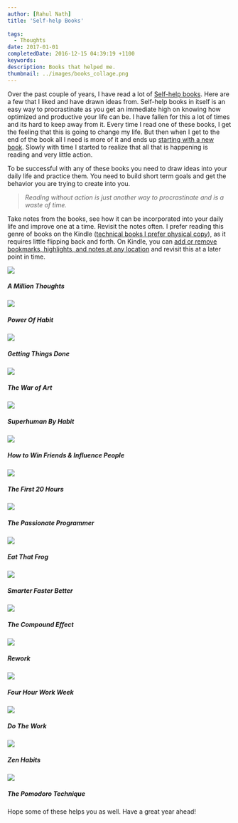 ```yaml
---
author: [Rahul Nath]
title: 'Self-help Books'
  
tags:
  - Thoughts
date: 2017-01-01
completedDate: 2016-12-15 04:39:19 +1100
keywords:
description: Books that helped me.
thumbnail: ../images/books_collage.png
---
```


Over the past couple of years, I have read a lot of [Self-help books](https://en.wikipedia.org/wiki/Self-help_book). Here are a few that I liked and have drawn ideas from. Self-help books in itself is an easy way to procrastinate as you get an immediate high on knowing how optimized and productive your life can be. I have fallen for this a lot of times and its hard to keep away from it. Every time I read one of these books, I get the feeling that this is going to change my life. But then when I get to the end of the book all I need is more of it and ends up [starting with a new book](http://www.huffingtonpost.com/quora/why-self-help-books-rarel_b_9517224.html). Slowly with time I started to realize that all that is happening is reading and very little action.

To be successful with any of these books you need to draw ideas into your daily life and practice them. You need to build short term goals and get the behavior you are trying to create into you.

> _Reading without action is just another way to procrastinate and is a waste of time._

Take notes from the books, see how it can be incorporated into your daily life and improve one at a time. Revisit the notes often. I prefer reading this genre of books on the Kindle ([technical books I prefer physical copy](http://www.rahulpnath.com/blog/ebook-or-hard-copy/)), as it requires little flipping back and forth. On Kindle, you can [add or remove bookmarks, highlights, and notes at any location](https://www.amazon.com/gp/help/customer/display.html?nodeId=201241990) and revisit this at a later point in time.

<div>
<div class="row">
   <div class="col-sm-6 col-md-3">
      <div class="thumbnail">
         <a href="http://amzn.to/2hm8vDJ">
         <img src="../images/books_amillionthougts.jpg" data-holder-rendered="true" style="display: block;" >
         </a>
         <div class="caption">
            <h5>A Million Thoughts</b></h5>
         </div>
      </div>
   </div>
   <div class="col-sm-6 col-md-3">
      <div class="thumbnail">
         <a href="http://amzn.to/2gOYluc" >
         <img src="../images/books_powerofhabit.jpg" data-holder-rendered="true" style="display: block;">
         </a>
         <div class="caption">
            <h5><b>Power Of Habit</b></h5>
         </div>
      </div>
   </div>
   <div class="col-sm-6 col-md-3">
      <div class="thumbnail">
         <a href="http://amzn.to/2gsJaed" >
         <img src="../images/books_gtd.jpg" data-holder-rendered="true" style="display: block;">
         </a>
         <div class="caption">
            <h5><b>Getting Things Done</b></h5>
         </div>
      </div>
   </div>
   <div class="col-sm-6 col-md-3">
      <div class="thumbnail">
         <a href="http://amzn.to/2hsjXkq" >
         <img src="../images/books_warofart.jpg" data-holder-rendered="true" style="display: block;">
         </a>
         <div class="caption">
            <h5><b>The War of Art</b></h5>
         </div>
      </div>
   </div>
</div>
<div class="row">
<div class="col-sm-6 col-md-3">
   <div class="thumbnail">
      <a href="http://amzn.to/2hmeokB">
      <img src="../images/books_superhumanbyhabit.jpg" data-holder-rendered="true" style="display: block;" >
      </a>
      <div class="caption">
         <h5><b>Superhuman By Habit</b></h5>
      </div>
   </div>
</div>
<div class="col-sm-6 col-md-3">
   <div class="thumbnail">
      <a href="http://amzn.to/2gP4sig" >
      <img src="../images/books_winfriendsandinfluenceprople.jpg" data-holder-rendered="true" style="display: block;">
      </a>
      <div class="caption">
         <h5><b>How to Win Friends & Influence People</b></h5>
      </div>
   </div>
</div>
<div class="col-sm-6 col-md-3">
   <div class="thumbnail">
      <a href="http://amzn.to/2hmblsw" >
      <img src="../images/books_thefirsttwentyhours.jpg" data-holder-rendered="true" style="display: block;">
      </a>
      <div class="caption">
         <h5><b>The First 20 Hours</b></h5>
      </div>
   </div>
</div>
<div class="col-sm-6 col-md-3">
   <div class="thumbnail">
      <a href="http://amzn.to/2hsfy0H" >
      <img src="../images/books_thepassionateprogrammer.jpg" data-holder-rendered="true" style="display: block;">
      </a>
      <div class="caption">
         <h5><b>The Passionate Programmer</b></h5>
      </div>
   </div>
</div>
</div>
<div class="row">
   <div class="col-sm-6 col-md-3">
      <div class="thumbnail">
         <a href="http://amzn.to/2hsh1En">
         <img src="../images/books_eatthatfrog.jpg" data-holder-rendered="true" style="display: block;" >
         </a>
         <div class="caption">
            <h5><b>Eat That Frog</b></h5>
         </div>
      </div>
   </div>
   <div class="col-sm-6 col-md-3">
      <div class="thumbnail">
         <a href="http://amzn.to/2gsXmE0" >
         <img src="../images/books_smarterfasterbetter.jpg" data-holder-rendered="true" style="display: block;">
         </a>
         <div class="caption">
            <h5><b>Smarter Faster Better</b></h5>
         </div>
      </div>
   </div>
   <div class="col-sm-6 col-md-3">
      <div class="thumbnail">
         <a href="http://amzn.to/2hsr2kI" >
         <img src="../images/books_thecompoundeffect.jpg" data-holder-rendered="true" style="display: block;">
         </a>
         <div class="caption">
            <h5><b>The Compound Effect</b></h5>
         </div>
      </div>
   </div>
   <div class="col-sm-6 col-md-3">
      <div class="thumbnail">
         <a href="http://amzn.to/2hsoeUC" >
         <img src="../images/books_rework.jpg" data-holder-rendered="true" style="display: block;">
         </a>
         <div class="caption">
            <h5><b>Rework</b></h5>
         </div>
      </div>
   </div>
   </div>
   <div class="row">
   <div class="col-sm-6 col-md-3">
      <div class="thumbnail">
         <a href="http://amzn.to/2gJ7Uio">
         <img src="../images/books_fourhourworkweek.jpg" data-holder-rendered="true" style="display: block;" >
         </a>
         <div class="caption">
            <h5><b>Four Hour Work Week</b></h5>
         </div>
      </div>
   </div>
   <div class="col-sm-6 col-md-3">
      <div class="thumbnail">
         <a href="http://amzn.to/2hNVTUV" >
         <img src="../images/books_dothework.jpg" data-holder-rendered="true" style="display: block;">
         </a>
         <div class="caption">
            <h5><b>Do The Work</b></h5>
         </div>
      </div>
   </div>
   <div class="col-sm-6 col-md-3">
      <div class="thumbnail">
         <a href="http://amzn.to/2htP52l" >
         <img src="../images/books_zenhabits.jpg" data-holder-rendered="true" style="display: block;">
         </a>
         <div class="caption">
            <h5><b>Zen Habits</b></h5>
         </div>
      </div>
   </div>
   <div class="col-sm-6 col-md-3">
      <div class="thumbnail">
         <a href="http://amzn.to/2hFyZmZ" >
         <img src="../images/books_thepomodorotechnique.jpg" data-holder-rendered="true" style="display: block;">
         </a>
         <div class="caption">
            <h5><b>The Pomodoro Technique</b></h5>
         </div>
      </div>
   </div>
</div>
</div>

Hope some of these helps you as well. Have a great year ahead!
